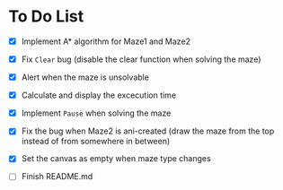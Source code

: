 To Do List
==========
- [x] Implement A* algorithm for Maze1 and Maze2
- [x] Fix `Clear` bug (disable the clear function when solving the maze)
- [x] Alert when the maze is unsolvable
- [x] Calculate and display the excecution time
- [x] Implement `Pause` when solving the maze
- [x] Fix the bug when Maze2 is ani-created (draw the maze from the top instead of from somewhere in between)
- [x] Set the canvas as empty when maze type changes
- [ ] Finish README.md


